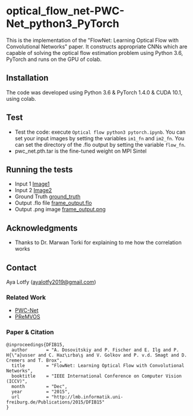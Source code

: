 # optical_flow_net-PWC-Net_python3_PyTorch

This is the implementation of  the "FlowNet: Learning Optical Flow with Convolutional Networks" paper. It constructs appropriate CNNs which are capable of solving the optical flow estimation problem using Python 3.6, PyTorch and runs on the GPU of colab.

## Installation

The code was developed using Python 3.6 & PyTorch 1.4.0 & CUDA 10.1, using colab.

## Test

* Test the code: execute ```Optical flow python3 pytorch.ipynb```. You can set your input images by setting the variables ```im1_fn``` and ```im2_fn```. You can set the directory of the .flo output by setting the variable ```flow_fn```.
* pwc_net.pth.tar is the fine-tuned weight on MPI Sintel

## Running the tests

* Input 1
[Image1](https://drive.google.com/file/d/1GB_yXCXr0Ibe_UOkM9F5xxD99EUmSARp/view?usp=sharing)
* Input 2
[Image2](https://drive.google.com/file/d/1OxxvZ3X-su78Cqbv4UtWS1HxzxQQ-x-b/view?usp=sharing)
* Ground Truth
[ground_truth](https://drive.google.com/file/d/1-Yyr9x24_fgaQd5DnbeeBuZUzlGmrwCA/view?usp=sharing)
* Output .flo file
[frame_output.flo](https://drive.google.com/file/d/1FERILJNlyTFUiAyJeP3cZ0lmgohqghIY/view?usp=sharing)
* Output .png image
[frame_output.png](https://drive.google.com/file/d/1v-7VXzyf-pt8tF0pIaSngHZX6FE7yw8G/view?usp=sharing)

## Acknowledgments

* Thanks to Dr. Marwan Torki for explaining to me how the correlation works

## Contact

Aya Lotfy (ayalotfy2019@gmail.com) 

### Related Work

* [PWC-Net](https://github.com/NVlabs/PWC-Net)
* [PReMVOS](https://github.com/JonathonLuiten/PReMVOS)


### Paper & Citation

```
@inproceedings{DFIB15,
  author       = "A. Dosovitskiy and P. Fischer and E. Ilg and P. H{\"a}usser and C. Haz\ırba\ş and V. Golkov and P. v.d. Smagt and D. Cremers and T. Brox",
  title        = "FlowNet: Learning Optical Flow with Convolutional Networks",
  booktitle    = "IEEE International Conference on Computer Vision (ICCV)",
  month        = "Dec",
  year         = "2015",
  url          = "http://lmb.informatik.uni-freiburg.de/Publications/2015/DFIB15"
}
```
